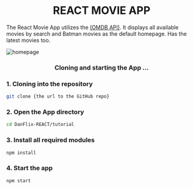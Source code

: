 <h1 align = "center">REACT MOVIE APP</h1>
<p>The React Movie App utilizes the <a href="'http://www.omdbapi.com?">(OMDB API)</a>. It displays all available movies by search and Batman movies as the default homepage. Has the latest movies too.</p>

<img src="./src/DanFlix.png" alt="homepage"></img>

<h3 align="center">Cloning and starting the App ...</h3>


<h3>1. Cloning into the repository</h3>

```bash
git clone {the url to the GitHub repo}
```
<h3>2. Open the App directory</h3>

```bash
cd DanFlix-REACT/tutorial
```

<h3>3. Install all required modules</h3>

```bash
npm install
```

<h3>4. Start the app</h3>

```bash
npm start
```
